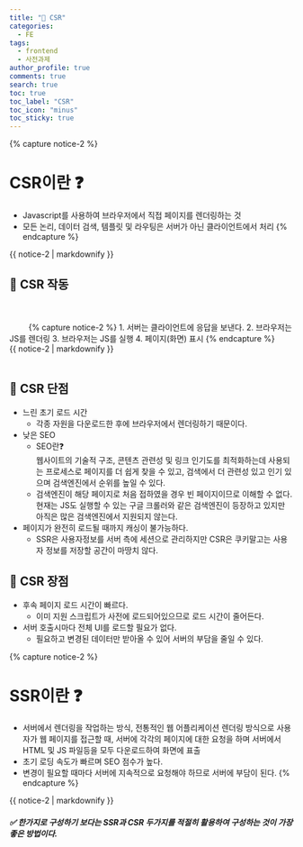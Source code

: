 ```yaml
---
title: "💫 CSR"
categories:
  - FE
tags:
  - frontend
  - 사전과제
author_profile: true
comments: true
search: true
toc: true
toc_label: "CSR"
toc_icon: "minus"
toc_sticky: true
---
```


{% capture notice-2 %}

# CSR이란 ❓

- Javascript를 사용하여 브라우저에서 직접 페이지를 렌더링하는 것
- 모든 논리, 데이터 검색, 템플릿 및 라우팅은 서버가 아닌 클라이언트에서 처리
  {% endcapture %}

<div class="notice">{{ notice-2 | markdownify }}</div>

## 🔶 CSR 작동

<!-- ![Unsplash]({{ site.url }}{{ site.baseurl }}/assets/images/aws_certification.jpeg)
{: .full} -->

<img class="align-left" style = "margin-right : 30px; margin-bottom : 50px;" src="{{ site.url }}{{ site.baseurl }}/assets/images/CSRexecutes.png" alt="">
{% capture notice-2 %}
1.  서버는 클라이언트에 응답을 보낸다.
2.  브라우저는 JS를 렌더링
3.  브라우저는 JS를 실행
4.  페이지(화면) 표시
  {% endcapture %}

<div class="left-box">{{ notice-2 | markdownify }}</div>
<br/>

## 🔸 CSR 단점

- 느린 초기 로드 시간
  - 각종 자원을 다운로드한 후에 브라우저에서 렌더링하기 때문이다.
- 낮은 SEO
  - SEO란❓<br/>
    웹사이트의 기술적 구조, 콘텐츠 관련성 및 링크 인기도를 최적화하는데 사용되는 프로세스로 페이지를 더 쉽게 찾을 수 있고, 검색에서 더 관련성 있고 인기 있으며 검색엔진에서 순위를 높일 수 있다.
  - 검색엔진이 해당 페이지로 처음 접하였을 경우 빈 페이지이므로 이해할 수 없다. 현재는 JS도 실행할 수 있는 구글 크롤러와 같은 검색엔진이 등장하고 있지만 아직은 많은 검색엔진에서 지원되지 않는다.
- 페이지가 완전히 로드될 때까지 캐싱이 불가능하다.
  - SSR은 사용자정보를 서버 측에 세션으로 관리하지만 CSR은 쿠키말고는 사용자 정보를 저장할 공간이 마땅치 않다.

## 🔸 CSR 장점

- 후속 페이지 로드 시간이 빠르다.
  - 이미 지원 스크립트가 사전에 로드되어있으므로 로드 시간이 줄어든다.
- 서버 호출시마다 전체 UI를 로드할 필요가 없다.
  - 필요하고 변경된 데이터만 받아올 수 있어 서버의 부담을 줄일 수 있다.

{% capture notice-2 %}

# SSR이란 ❓

- 서버에서 렌더링을 작업하는 방식, 전통적인 웹 어플리케이션 렌더링 방식으로 사용자가 웹 페이지를 접근할 때, 서버에 각각의 페이지에 대한 요청을 하며 서버에서 HTML 및 JS 파일등을 모두 다운로드하여 화면에 표출
- 초기 로딩 속도가 빠르며 SEO 점수가 높다.
- 변경이 필요할 때마다 서버에 지속적으로 요청해야 하므로 서버에 부담이 된다.
  {% endcapture %}

<div class="notice">{{ notice-2 | markdownify }}</div>

##### ✅ 한가지로 구성하기 보다는 SSR과 CSR 두가지를 적절히 활용하여 구성하는 것이 가장 좋은 방법이다.
